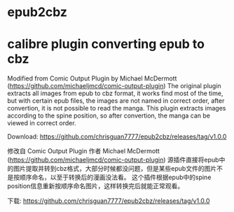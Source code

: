 # epub2cbz
# calibre plugin converting epub to cbz

Modified from Comic Output Plugin by Michael McDermott (https://github.com/michaeljmcd/comic-output-plugin)
The original plugin extracts all images from epub to cbz format, it works find most of the time, but with certain epub files,
the images are not named in correct order, after convertion, it is not possible to read the manga.
This plugin extracts images according to the spine position, so after convertion, the manga can be viewed in correct order.

Download: <https://github.com/chrisguan7777/epub2cbz/releases/tag/v1.0.0>


修改自 Comic Output Plugin 作者 Michael McDermott (https://github.com/michaeljmcd/comic-output-plugin)
源插件直接将epub中的图片提取并转到cbz格式，大部分时候都没问题，但是某些epub文件的图片不是按顺序命名，以至于转换后的漫画没法看。
这个插件根据epub中的spine position信息重新按顺序命名图片，这样转换完后就能正常观看。

下载: <https://github.com/chrisguan7777/epub2cbz/releases/tag/v1.0.0>
